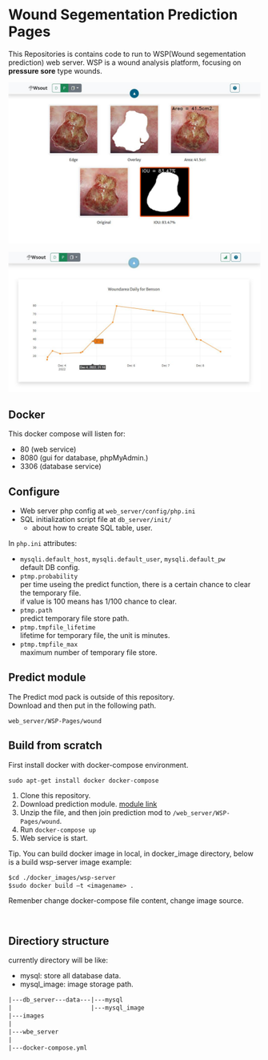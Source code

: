 # Wound Segementation Prediction Pages

This Repositories is contains code to run to WSP(Wound segementation prediction) web server.
WSP is a wound analysis platform, focusing on **pressure sore** type wounds.

![](https://github.com/Hotshot824/WSP-Pages/blob/main/img/paint_example.png?raw=true)

![](https://github.com/Hotshot824/WSP-Pages/blob/main/img/chart_example.png?raw=true)

## Docker
This docker compose will listen for:
* 80 (web service)
* 8080 (gui for database, phpMyAdmin.)
* 3306 (database service)

## Configure
* Web server php config at `web_server/config/php.ini`
* SQL initialization script file at `db_server/init/`  
   * about how to create SQL table, user.

In `php.ini` attributes:  
* `mysqli.default_host`, `mysqli.default_user`, `mysqli.default_pw`  
    default DB config.
* `ptmp.probability`  
    per time useing the predict function, there is a certain chance to clear the temporary file.  
    if value is 100 means has 1/100 chance to clear.
* `ptmp.path`  
    predict temporary file store path.
* `ptmp.tmpfile_lifetime`  
    lifetime for temporary file, the unit is minutes.
* `ptmp.tmpfile_max`  
    maximum number of temporary file store.

## Predict module
The Predict mod pack is outside of this repository. \
Download and then put in the following path.
```
web_server/WSP-Pages/wound
```

## Build from scratch

First install docker with docker-compose environment.
```
sudo apt-get install docker docker-compose
```

1. Clone this repository.
2. Download prediction module. [module link]
3. Unzip the file, and then join prediction mod to `/web_server/WSP-Pages/wound`.
4. Run `docker-compose up`
5. Web service is start.

Tip. You can build docker image in local, in docker_image directory, 
below is a build wsp-server image example:
```
$cd ./docker_images/wsp-server
$sudo docker build –t <imagename> .
```
Remenber change docker-compose file content, change image source.

<br>

## Directiory structure

currently directory will be like:
- mysql: store all database data.
- mysql_image: image storage path.

```
|---db_server---data---|---mysql
|                      |---mysql_image
|---images
|
|---wbe_server
|
|---docker-compose.yml
```

[module link]: https://drive.google.com/file/d/14w-BeoMspX2JWcgqsVWH-CB_ulBCn8Uh/view?usp=sharing